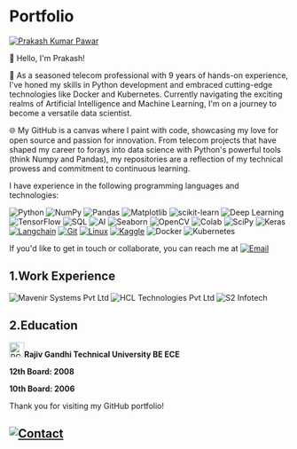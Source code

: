 # Portfolio

[![Prakash Kumar Pawar](https://img.shields.io/badge/Prakash%20Kumar%20Pawar-000?style=for-the-badge&logo=github&logoWidth=69&logoHeight=69)](https://github.com/prakashpawar4u/)

👋 Hello, I'm Prakash!

🚀 As a seasoned telecom professional with 9 years of hands-on experience, I've honed my skills in Python development and embraced cutting-edge technologies like Docker and Kubernetes. Currently navigating the exciting realms of Artificial Intelligence and Machine Learning, I'm on a journey to become a versatile data scientist.

🌐 My GitHub is a canvas where I paint with code, showcasing my love for open source and passion for innovation. From telecom projects that have shaped my career to forays into data science with Python's powerful tools (think Numpy and Pandas), my repositories are a reflection of my technical prowess and commitment to continuous learning.

I have experience in the following programming languages and technologies:

![Python](https://img.shields.io/badge/Python-3776AB?style=for-the-badge&logo=python&logoColor=white)
![NumPy](https://img.shields.io/badge/NumPy-013243?style=for-the-badge&logo=numpy&logoColor=white)
![Pandas](https://img.shields.io/badge/Pandas-150458?style=for-the-badge&logo=pandas&logoColor=white)
![Matplotlib](https://img.shields.io/badge/Matplotlib-3776AB?style=for-the-badge&logo=python&logoColor=white)
![scikit-learn](https://img.shields.io/badge/scikit--learn-F7931E?style=for-the-badge&logo=scikit-learn)
![Deep Learning](https://img.shields.io/badge/Deep%20Learning-FF6F61?style=for-the-badge)
![TensorFlow](https://img.shields.io/badge/TensorFlow-2186E4?style=for-the-badge&logo=tensorflow&logoColor=white)
![SQL](https://img.shields.io/badge/SQL-004A9E?style=for-the-badge&logo=sql&logoColor=white)
![AI](https://img.shields.io/badge/AI-FF6F61?style=for-the-badge)
![Seaborn](https://img.shields.io/badge/Seaborn-388E3C?style=for-the-badge)
![OpenCV](https://img.shields.io/badge/OpenCV-5C3EE8?style=for-the-badge)
![Colab](https://img.shields.io/badge/Colab-F9AB00?style=for-the-badge&logo=google-colab&logoColor=white)
![SciPy](https://img.shields.io/badge/SciPy-8CA9D0?style=for-the-badge)
![Keras](https://img.shields.io/badge/Keras-D00000?style=for-the-badge)
[![Langchain](https://img.shields.io/badge/Langchain-<COLOR>?style=for-the-badge)](https://your-langchain-website-url-here)
[![Git](https://img.shields.io/badge/Git-F05032?style=for-the-badge)](https://github.com/prakashpawar4u)
[![Linux](https://img.shields.io/badge/Linux-000000?style=for-the-badge)](https://www.linux.org/)
[![Kaggle](https://img.shields.io/badge/Scala-DC322F?style=for-the-badge)](https://www.kaggle.com/prakashpawar4u)
![Docker](https://img.shields.io/badge/Docker-FDEE21?style=for-the-badge)
![Kubernetes](https://img.shields.io/badge/Kubernetes-FF6F61?style=for-the-badge)

If you'd like to get in touch or collaborate, you can reach me at [![Email](https://img.shields.io/badge/Email-prakashpawar4u%40gmail.com-blue.svg)](mailto:prakashpawar4u@gmail.com)

## 1.Work Experience
![Mavenir Systems Pvt Ltd](https://img.shields.io/badge/Mavenir%20Systems%20Pvt%20Ltd-9ED0E6?style=for-the-badge)
![HCL Technologies Pvt Ltd](https://img.shields.io/badge/HCL%20Technologies%20Limited[Cisco]-9ED0E6?style=for-the-badge)
![S2 Infotech](https://img.shields.io/badge/S2%20Infotech%20[ALU]%20-9ED0E6?style=for-the-badge)

## 2.Education
<img src="https://upload.wikimedia.org/wikipedia/en/c/c4/Rajiv_Gandhi_Proudyogiki_Vishwavidyalaya_logo.png" alt="RGTU Logo" width="27">**Rajiv Gandhi Technical University BE ECE** 

**12th Board: 2008**

**10th Board: 2006**



Thank you for visiting my GitHub portfolio!
## [![Contact](https://img.shields.io/badge/Contact-Me-blue.svg)](mailto:prakashpawar4u@gmail.com)
